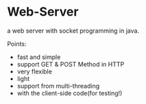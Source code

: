 # Web-Server
a web server with socket programming in java.

Points:
* fast and simple
* support GET & POST Method in HTTP
* very flexible
* light
* support from multi-threading
* with the client-side code(for testing!)

